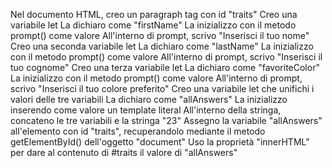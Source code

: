 Nel documento HTML, creo un paragraph tag con id "traits"
Creo una variabile let
La dichiaro come "firstName"
La inizializzo con il metodo prompt() come valore
All'interno di prompt, scrivo "Inserisci il tuo nome"
Creo una seconda variabile let
La dichiaro come "lastName"
La inizializzo con il metodo prompt() come valore
All'interno di prompt, scrivo "Inserisci il tuo cognome"
Creo una terza variabile let
La dichiaro come "favoriteColor"
La inizializzo con il metodo prompt() come valore
All'interno di prompt, scrivo "Inserisci il tuo colore preferito"
Creo una variabile let che unifichi i valori delle tre variabili
La dichiaro come "allAnswers"
La inizializzo inserendo come valore un template literal
All'interno della stringa, concateno le tre variabili e la stringa "23"
Assegno la variabile "allAnswers" all'elemento con id "traits", recuperandolo mediante il metodo getElementById() dell'oggetto "document"
Uso la proprietà "innerHTML" per dare al contenuto di #traits il valore di "allAnswers"
